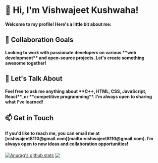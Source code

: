 # 👋 Hi, I'm Vishwajeet Kushwaha!

<h4>Welcome to my profile! Here's a little bit about me:</h4>

## 👯 Collaboration Goals
<h4>Looking to work with passionate developers on various **web development** and open-source projects. Let's create something awesome together!</h4>

## 💬 Let's Talk About
<h4>Feel free to ask me anything about **C++, HTML, CSS, JavaScript, React**, or **competitive programming**. I'm always open to sharing what I've learned!</h4>


## 📫 Get in Touch
<h4>If you'd like to reach me, you can email me at [vishwajeet8110@gmail.com](mailto:vishwajeet8110@gmail.com). I’m always open to new ideas and collaboration opportunities!</h4>



 <a href="https://github.com/Vishwajeet594/github-readme-stats"><img align="center" src="https://github-readme-stats.vercel.app/api?username=Vishwajeet594&show_icons=true&include_all_commits=true&theme=radical&hide_border=true" alt="Anurag's github stats" /></a>  <a href="https://github.com/Vishwajeet594/github-readme-stats"><img align="center" src="https://github-readme-stats.vercel.app/api/top-langs/?username=Vishwajeet594&layout=compact&theme=radical&hide_border=true" /></a> 




